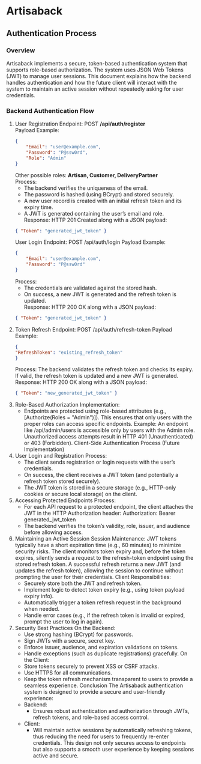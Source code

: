 # Artisaback 

## Authentication Process
### Overview
Artisaback implements a secure, token-based authentication system that supports role-based authorization. The system uses JSON Web Tokens (JWT) to manage user sessions. This document explains how the backend handles authentication and how the future client will interact with the system to maintain an active session without repeatedly asking for user credentials.

### Backend Authentication Flow
1. User Registration
   Endpoint: POST **/api/auth/register**  
   Payload Example:
   ```json
   {
       "Email": "user@example.com",
       "Password": "P@ssw0rd",
       "Role": "Admin" 
   }
   ```
   Other possible roles: **Artisan, Customer, DeliveryPartner**   
   Process:
   - The backend verifies the uniqueness of the email.
   - The password is hashed (using BCrypt) and stored securely.
   - A new user record is created with an initial refresh token and its expiry time.
   - A JWT is generated containing the user’s email and role.  
   Response:
   HTTP 201 Created along with a JSON payload:
   ```json
   { "Token": "generated_jwt_token" }
   ```
   User Login
   Endpoint: POST /api/auth/login
   Payload Example:
   ```json
   {
       "Email": "user@example.com",
       "Password": "P@ssw0rd"
   }
   ```
   Process:
   - The credentials are validated against the stored hash.
   - On success, a new JWT is generated and the refresh token is updated.  
   Response:
   HTTP 200 OK along with a JSON payload:
   ```json
   { "Token": "generated_jwt_token" }
   ```
3. Token Refresh
   Endpoint: POST /api/auth/refresh-token
   Payload Example:
   ```json
   {
   "RefreshToken": "existing_refresh_token"
   }
   ``` 
   Process:
   The backend validates the refresh token and checks its expiry.
   If valid, the refresh token is updated and a new JWT is generated.
   Response:
   HTTP 200 OK along with a JSON payload:
   ```json
   { "Token": "new_generated_jwt_token" }
   ```
4. Role-Based Authorization
   Implementation:
   - Endpoints are protected using role-based attributes (e.g., [Authorize(Roles = "Admin")]). This ensures that 
   only users with the proper roles can access specific endpoints.
   Example:
   An endpoint like /api/admin/users is accessible only by users with the Admin role.
   Unauthorized access attempts result in HTTP 401 (Unauthenticated) or 403 (Forbidden).
   Client-Side Authentication Process (Future Implementation)
1. User Login and Registration
   Process:
   - The client sends registration or login requests with the user’s credentials.
   - On success, the client receives a JWT token (and potentially a refresh token stored securely).
   - The JWT token is stored in a secure storage (e.g., HTTP-only cookies or secure local storage) on the client.
2. Accessing Protected Endpoints
   Process:
   - For each API request to a protected endpoint, the client attaches the JWT in the HTTP Authorization header:
   Authorization: Bearer generated_jwt_token
   - The backend verifies the token’s validity, role, issuer, and audience before allowing access.
3. Maintaining an Active Session
   Session Maintenance:
   JWT tokens typically have a short expiration time (e.g., 60 minutes) to minimize security risks.
   The client monitors token expiry and, before the token expires, silently sends a request to the refresh-token 
   endpoint using the stored refresh token. A successful refresh returns a new JWT (and updates the refresh token), 
   allowing the session to continue without prompting the user for their credentials.
   Client Responsibilities:
   - Securely store both the JWT and refresh token.
   - Implement logic to detect token expiry (e.g., using token payload expiry info).
   - Automatically trigger a token refresh request in the background when needed.
   - Handle error cases (e.g., if the refresh token is invalid or expired, prompt the user to log in again).
4. Security Best Practices
   On the Backend:
   - Use strong hashing (BCrypt) for passwords.
   - Sign JWTs with a secure, secret key.
   - Enforce issuer, audience, and expiration validations on tokens.
   - Handle exceptions (such as duplicate registrations) gracefully.
   On the Client:
   - Store tokens securely to prevent XSS or CSRF attacks.
   - Use HTTPS for all communications.
   - Keep the token refresh mechanism transparent to users to provide a seamless experience.
   Conclusion
   The Artisaback authentication system is designed to provide a secure and user-friendly experience:
   - Backend: 
     - Ensures robust authentication and authorization through JWTs, refresh tokens, and role-based access control.  
   - Client: 
     - Will maintain active sessions by automatically refreshing tokens, thus reducing the need for users to frequently
     re-enter credentials. This design not only secures access to endpoints but also supports a smooth user experience
     by keeping sessions active and secure.